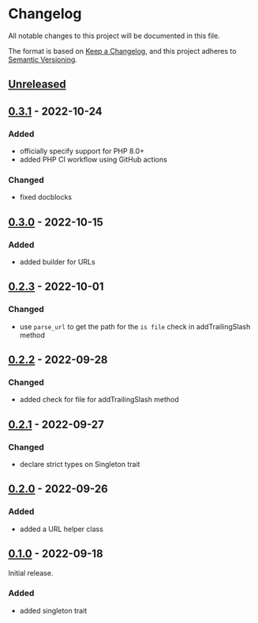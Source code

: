 # Changelog

All notable changes to this project will be documented in this file.

The format is based on [Keep a Changelog](https://keepachangelog.com/en/1.0.0/),
and this project adheres to [Semantic Versioning](https://semver.org/spec/v2.0.0.html).

## [Unreleased]

## [0.3.1] - 2022-10-24

### Added

- officially specify support for PHP 8.0+
- added PHP CI workflow using GitHub actions

### Changed

- fixed docblocks

## [0.3.0] - 2022-10-15

### Added

- added builder for URLs

## [0.2.3] - 2022-10-01

### Changed

- use `parse_url` to get the path for the `is file` check in addTrailingSlash method

## [0.2.2] - 2022-09-28

### Changed

- added check for file for addTrailingSlash method

## [0.2.1] - 2022-09-27

### Changed

- declare strict types on Singleton trait 

## [0.2.0] - 2022-09-26

### Added

- added a URL helper class

## [0.1.0] - 2022-09-18

Initial release.

### Added

- added singleton trait

[unreleased]: https://github.com/jahidulpabelislam/utilities/compare/v0.3.1...HEAD
[0.3.1]: https://github.com/jahidulpabelislam/utilities/compare/v0.3.0...v0.3.1
[0.3.0]: https://github.com/jahidulpabelislam/utilities/compare/v0.2.3...v0.3.0
[0.2.3]: https://github.com/jahidulpabelislam/utilities/compare/v0.2.2...v0.2.3
[0.2.2]: https://github.com/jahidulpabelislam/utilities/compare/v0.2.1...v0.2.2
[0.2.1]: https://github.com/jahidulpabelislam/utilities/compare/v0.2.0...v0.2.1
[0.2.0]: https://github.com/jahidulpabelislam/utilities/compare/v0.1.0...v0.2.0
[0.1.0]: https://github.com/jahidulpabelislam/utilities/releases/tag/v0.1.0
